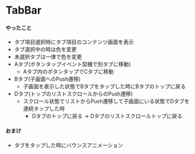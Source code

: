 # TabBar

#### やったこと
- タブ項目選択時にタブ項目のコンテンツ画面を表示
- タブ選択中の時は色を変更
- 未選択タブは一律で色を変更
- Aタブ(ボタンタップイベント契機で別タブに移動)
  - Aタブ内のボタンタップでCタブに移動
- Bタブ(子画面へのPush遷移)
  - 子画面を表示した状態でBタブをタップした時にBタブのトップに戻る
- Dタブ(トップのリストスクロールからのPush遷移)
  - スクロール状態でリストからPush遷移して子画面にいる状態でDタブを連続タップした時
    - Dタブのトップに戻る → Dタブのリストスクロールトップに戻る
#### おまけ
- タブをタップした時にバウンスアニメーション
